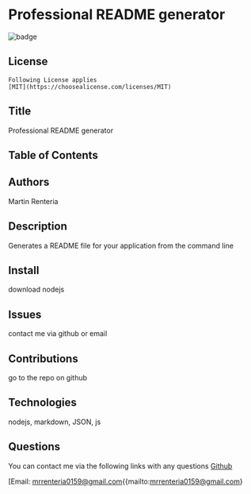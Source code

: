 # Professional README generator
  ![badge](https://img.shields.io/badge/license-MIT-blue)
   ## License
    Following License applies
    [MIT](https://choosealicense.com/licenses/MIT)
    
  ## Title
  Professional README generator
  ## Table of Contents
  ## Authors
  Martin Renteria
  ## Description
  Generates a README file for your application from the command line 
  ## Install
  download nodejs
  ## Issues
  contact me via github or email
  ## Contributions
  go to the repo on github
  ## Technologies
  nodejs, markdown, JSON, js
  ## Questions
  You can contact me via the following links with any questions
  [Github](https://github.com/mrent32)

  [Email: mrrenteria0159@gmail.com{{mailto:mrrenteria0159@gmail.com}


